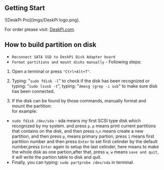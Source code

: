 
## Getting Start  
![DeskPi Pro](imgs/DeskPi logo.png).

For order please visit: [DeskPi.com](https://www.deskpi.com/).


## How to build partition on disk
* `Reconnect SATA SSD to DeskPi Disk Adapter board` 
* `Format partitions and mount disks manually` - Following steps:

1. Open a terminal or press `"Ctrl+Alt+T"`.

2. Typing: "`sudo fdisk -l`" to check if the disk has been recognized or typing: "`sudo lsusb -t`", typing: "`dmesg |grep -i usb`" to make sure disk has been connected.

3. If the disk can be found by those commands, manually format and mount the partition:  
   for example: 
* `sudo fdisk /dev/sda` - sda means my first SCSI type disk which recognized by my system.
and press `p`. `p` means print current partitions that contains on the disk, and then press `n`,`n` means create a new partition, and then press `p`, means primary partion, press `1` means first partition number and then press `Enter` to set first celinder by the default number,press `Enter` again to setup the last celinder, here means to make the whole disk as one partion,after that, press `w`, `w` means `save and quit`, it will write the partion table to disk and quit. 
* Finally, you can typing: `sudo partprobe /dev/sda` in terminal.
